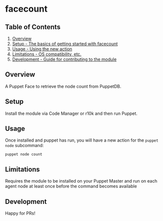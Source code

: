 # facecount

## Table of Contents

1. [Overview](#overview)
2. [Setup - The basics of getting started with facecount](#setup)
3. [Usage - Using the new action](#usage)
4. [Limitations - OS compatibility, etc.](#limitations)
5. [Development - Guide for contributing to the module](#development)

## Overview

A Puppet Face to retrieve the node count from PuppetDB.

## Setup

Install the module via Code Manager or r10k and then run Puppet.

## Usage

Once installed and puppet has run, you will have a new action for the `puppet node` subcommand:

```shell
puppet node count
```

## Limitations

Requires the module to be installed on your Puppet Master and run on each agent node at least once before the command becomes available

## Development

Happy for PRs!
